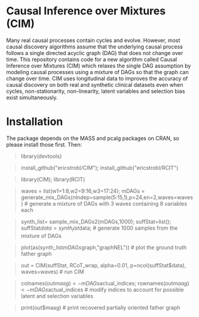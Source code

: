 # Causal Inference over Mixtures (CIM)

Many real causal processes contain cycles and evolve. However, most causal discovery algorithms assume that the underlying causal process follows a single directed acyclic graph (DAG) that does not change over time. This repository contains code for a new algorithm called Causal Inference over Mixtures (CIM) which relaxes the single DAG assumption by modeling causal processes using a mixture of DAGs so that the graph can change over time. CIM uses longitudinal data to improves the accuracy of causal discovery on both real and synthetic clinical datasets even when cycles, non-stationarity, non-linearity, latent variables and selection bias exist simultaneously.

# Installation

The package depends on the MASS and pcalg packages on CRAN, so please install those first. Then:

> library(devtools)

> install_github("ericstrobl/CIM"); install_github("ericstrobl/RCIT")

> library(CIM); library(RCIT)

> waves = list(w1=1:8,w2=9:16,w3=17:24); mDAGs = generate_mix_DAGs(nIndep=sample(5:15,1),p=24,en=2,waves=waves) # generate a mixture of DAGs with 3 waves containing 8 variables each

> synth_list= sample_mix_DAGs2(mDAGs,1000);  suffStat=list(); suffStat$data = synth_list$data; # generate 1000 samples from the mixture of DAGs

> plot(as(synth_list$mDAGs$graph,"graphNEL")) # plot the ground truth father graph

> out = CIM(suffStat, RCoT_wrap, alpha=0.01, p=ncol(suffStat$data), waves=waves) # run CIM

> colnames(out$maag) <- mDAGs$actual_indices; rownames(out$maag) <- mDAGs$actual_indices # modify indices to account for possible latent and selection variables

> print(out$maag) # print recovered partially oriented father graph

